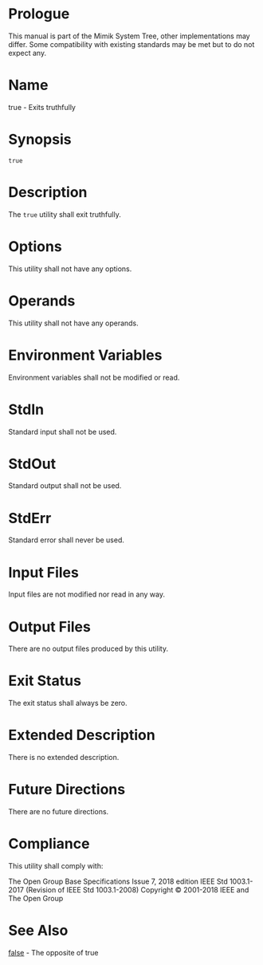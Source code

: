 # Prologue

This manual is part of the Mimik System Tree, other implementations may differ. Some compatibility with existing standards may be met but to do not expect any.


# Name

true - Exits truthfully


# Synopsis

`true`


# Description

The `true` utility shall exit truthfully.


# Options

This utility shall not have any options.


# Operands

This utility shall not have any operands.


# Environment Variables

Environment variables shall not be modified or read.


# StdIn

Standard input shall not be used.


# StdOut

Standard output shall not be used.


# StdErr

Standard error shall never be used.


# Input Files

Input files are not modified nor read in any way.


# Output Files

There are no output files produced by this utility.


# Exit Status

The exit status shall always be zero.


# Extended Description

There is no extended description.


# Future Directions

There are no future directions.


# Compliance

This utility shall comply with:

The Open Group Base Specifications Issue 7, 2018 edition
IEEE Std 1003.1-2017 (Revision of IEEE Std 1003.1-2008)
Copyright © 2001-2018 IEEE and The Open Group


# See Also

[false](false.1) - The opposite of true
